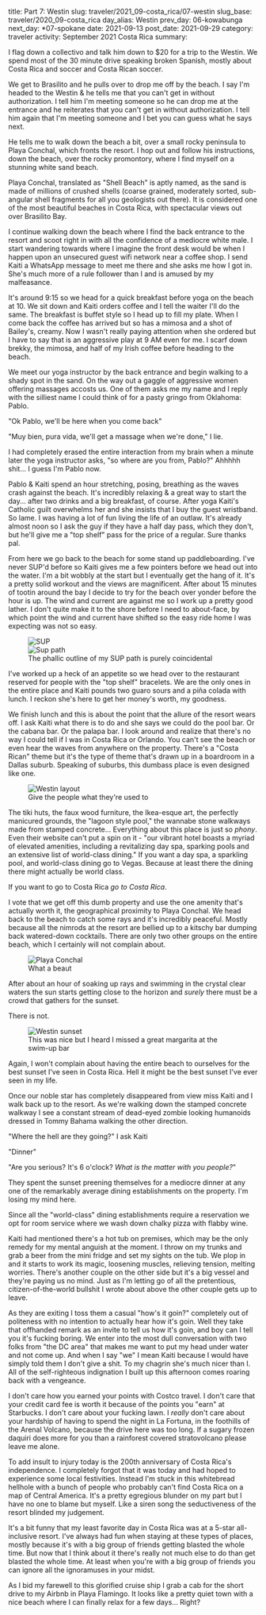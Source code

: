title: Part 7: Westin
slug: traveler/2021_09-costa_rica/07-westin
slug_base: traveler/2020_09-costa_rica
day_alias: Westin
prev_day: 06-kowabunga
next_day: *07-spokane
date: 2021-09-13
post_date: 2021-09-29
category: traveler
activity: September 2021 Costa Rica
summary: 

I flag down a collectivo and talk him down to $20 for a trip to the Westin. We
spend most of the 30 minute drive speaking broken Spanish, mostly about Costa
Rica and soccer and Costa Rican soccer.

We get to Brasilito and he pulls over
to drop me off by the beach. I say I'm headed to the Westin & he tells me that
you can't get in without authorization. I tell him I'm meeting someone so he
can drop me at the entrance and he reiterates that you can't get in without
authorization. I tell him again that I'm meeting someone and I bet you can
guess what he says next.

He tells me to walk down the beach a bit, over a small rocky peninsula to Playa
Conchal, which fronts the resort. I hop out and follow his
instructions, down the beach, over the rocky promontory, where I find myself on
a stunning white sand beach.

Playa Conchal, translated as "Shell Beach" is aptly named, as the sand is made of
millions of crushed shells (coarse grained, moderately sorted, sub-angular shell
fragments for all you geologists out there). It is considered one of the most
beautiful beaches in Costa Rica, with spectacular views out over Brasilito Bay.

I continue walking down the beach where I find the back entrance to the resort and
scoot right in with all the confidence of a mediocre white male. I start
wandering towards where I imagine the front desk would be when I happen upon an
unsecured guest wifi network near a coffee shop. I send Kaiti
a WhatsApp message to meet me there and she asks me how I got in. She's much
more of a rule follower than I and is amused by my malfeasance.

It's around 9:15 so we head for a quick breakfast before yoga on the beach at 10.
We sit down and Kaiti orders coffee and I tell the waiter I'll do the same. The
breakfast is buffet style so I head up
to fill my plate. When I come back the coffee has arrived but so has a mimosa
and a shot of Bailey's, creamy. Now I wasn't really paying attention when she
ordered but I have to say that is an aggressive play at 9 AM even for me. I
scarf down brekky, the mimosa, and half of my Irish coffee before heading to the
beach.

We meet our yoga instructor by the back entrance and begin walking
to a shady spot in the sand. On the way out a gaggle of aggressive women offering
massages accosts us.
One of them asks me my name and I reply with the silliest name I could think of
for a pasty gringo from Oklahoma: Pablo. 

"Ok Pablo, we'll be here when you come back"

"Muy bien, pura vida, we'll get a massage when we're done," I lie.

I had completely erased the entire interaction from my brain when a minute later
the yoga instructor asks, "so where are you from, Pablo?" Ahhhhh shit... I guess
I'm Pablo now.

Pablo & Kaiti spend an hour stretching, posing, breathing as the waves crash
against the beach.
It's incredibly relaxing & a great way to start the day... after two drinks
and a big breakfast, of course. After yoga Kaiti's Catholic guilt overwhelms her
and she insists that I buy the guest wristband. So lame. I was having a lot of fun living the life of an outlaw. It's already almost
noon so I ask the guy if they have a half day pass, which they don't, but he'll
give me a "top shelf" pass for the price of a regular. Sure thanks pal.

From here we go back to the beach for some stand up paddleboarding. I've never SUP'd
before so Kaiti gives me a few pointers before we head out into the water. I'm a
bit wobbly at the start but I eventually get the hang of it. It's a pretty solid
workout and the views are magnificent. After about 15 minutes of tootin
around the bay I decide to try for the beach over yonder before
the hour is up. The wind and current are against me so I work up a pretty good
lather. I don't quite make it to the shore before I need to about-face, by
which point the wind and current have shifted so the easy ride home I was expecting
was not so easy.

<figure class="figure">
  <div class="row">
    <div class="col-6">
      <img class="figure-img img-fluid mt-2 rounded" src="/theme/images/traveler/2021_09-costa_rica/westin_sup1.jpg" alt="SUP">
    </div>
    <div class="col-6">
      <img class="figure-img img-fluid mt-2 rounded" src="/theme/images/traveler/2021_09-costa_rica/westin_sup2.PNG" alt="Sup path">
    </div>
  </div>
  <figcaption class="figure-caption">The phallic outline of my SUP path is purely
  coincidental</figcaption>
</figure>

I've worked up a heck of an appetite so we head over to the restaurant
reserved for people with the "top shelf" bracelets. We are the only ones in
the entire place and Kaiti pounds two guaro sours and a pi&ntilde;a colada with
lunch. I reckon she's here to get her money's worth, my goodness.

We finish lunch and this is about the point that the allure of the
resort wears off. I ask Kaiti what there is to do and she says we could do the
pool bar. Or the cabana bar. Or the palapa bar. I look around and realize that
there's no way I could tell if I was in Costa Rica or Orlando. You can't see the
beach or even hear the waves from anywhere on the property. There's a "Costa Rican"
theme but it's the type of theme that's drawn up in a boardroom in a Dallas suburb.
Speaking of suburbs, this dumbass place is even designed like one.

<figure class="figure">
  <img class="figure-img img-fluid mt-2 rounded" src="/theme/images/traveler/2021_09-costa_rica/westin_layout.jpg" alt="Westin layout">
  <figcaption class="figure-caption">Give the people what they're used to</figcaption>
</figure>

The tiki huts, the faux wood furniture, the Ikea-esque art,
the perfectly manicured grounds, the "lagoon style pool," the wannabe stone
walkways made from stamped concrete... Everything about this place is just so
*phony*. Even their website can't put a spin on it - "our vibrant hotel boasts a
myriad of elevated amenities, including a revitalizing day spa, sparking pools
and an extensive list of world-class dining." If you want a day spa, a sparkling
pool, and world-class dining go to Vegas. Because at least there the dining there
might actually be world class.

If you want to go to Costa Rica *go to Costa Rica*.

I vote that we get off this dumb property and use the one amenity that's actually
worth it, the geographical proximity to Playa Conchal. We head back
to the beach to catch some rays and it's incredibly peaceful. Mostly because all
the nimrods at the resort are bellied up to a kitschy bar dumping back
watered-down cocktails. There are only two other groups on the entire beach,
which I certainly will not complain about.

<figure class="figure">
  <img class="figure-img img-fluid mt-2 rounded" src="/theme/images/traveler/2021_09-costa_rica/westin_beach_day.JPEG" alt="Playa Conchal">
  <figcaption class="figure-caption">What a beaut</figcaption>
</figure>

After about an hour of soaking up rays and swimming in the crystal clear waters
the sun starts getting close to the horizon and *surely* there must be a crowd
that gathers for the sunset.

There is not.

<figure class="figure">
  <img class="figure-img img-fluid mt-2 rounded" src="/theme/images/traveler/2021_09-costa_rica/westin_beach_night.JPEG" alt="Westin sunset">
  <figcaption class="figure-caption">This was nice but I heard I missed a great
  margarita at the swim-up bar</figcaption>
</figure>

Again, I won't complain about having the entire beach to ourselves for the best
sunset I've seen in Costa Rica. Hell it might be the best sunset
I've ever seen in my life.

Once our noble star has completely disappeared from view miss Kaiti and I walk
back up to the resort. As we're walking down the stamped concrete walkway I see
a constant stream of dead-eyed zombie looking humanoids dressed in Tommy Bahama
walking the other direction.

"Where the hell are they going?" I ask Kaiti

"Dinner"

"Are you serious? It's 6 o'clock? *What is the matter with you people?*"

They spent the sunset preening themselves for a mediocre dinner at any one of the
remarkably average dining establishments on the property. I'm losing my mind here.

Since all the "world-class" dining establishments require a reservation we opt
for room service where we wash down chalky pizza with flabby wine. 

Kaiti had mentioned there's a hot tub on premises, which may be the only
remedy for my mental anguish at the moment. I throw on my trunks
and grab a beer from the mini fridge and set my sights on the tub. We plop in
and it starts to work its magic, loosening muscles, relieving tension, melting
worries. There's another couple on the other side but it's a big vessel and they're
paying us no mind. Just as I'm letting go of all the pretentious, 
citizen-of-the-world bullshit I wrote about above the other couple gets
up to leave.

As they are exiting I toss them a casual "how's it goin?"
completely out of politeness with no intention to actually hear how it's goin.
Well they take that offhanded remark as an invite to tell us how it's goin, and
boy can I tell you it's fucking boring. We enter into the most dull conversation
with two folks from "the DC area" that makes me want to put my head under water
and not come up. And when I say "we" I mean Kaiti because I would have simply
told them I don't give a shit. To my chagrin she's much nicer than I. All of the
self-righteous indignation I built up this afternoon comes roaring back with a
vengeance.

I don't care how you earned your points with Costco travel. I don't care
that your credit card fee is worth it because of the points you "earn" at
Starbucks. I don't care about your fucking lawn. I *really* don't care about your
hardship of having to spend the night in La Fortuna, in the foothills of the
Arenal Volcano, because the drive
here was too long. If a sugary frozen daquiri does more for you than a rainforest
covered stratovolcano please leave me alone.

To add insult to injury today is the 200th anniversary of Costa Rica's
independence. I completely forgot that it was today and had hoped to
experience some local festivities. Instead I'm stuck in this whitebread hellhole
with a bunch of people who probably can't find Costa Rica on a map of Central
America. It's a pretty egregious blunder on my part but I have no one to
blame but myself. Like a siren song the seductiveness of the resort blinded my
judgement.

It's a bit funny that my least favorite day in Costa Rica was at a 5-star
all-inclusive resort. I've always had fun when staying at these types of places,
mostly because it's with a big group of friends getting blasted the whole time.
But now that I think about it there's really not much else to do than get
blasted the whole time. At least when you're with a big group of friends you can
ignore all the ignoramuses in your midst.

As I bid my farewell to this glorified cruise ship I grab a cab for the short
drive to my Airbnb in Playa Flamingo. It looks like a pretty quiet town with a
nice beach where I can finally relax for a few days... Right?
